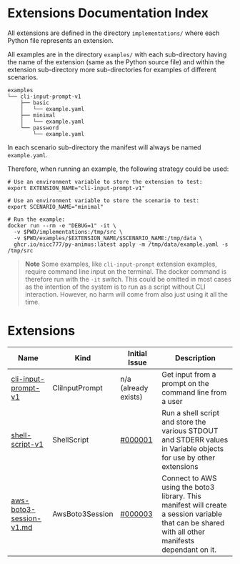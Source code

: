 # Extensions Documentation Index

All extensions are defined in the directory `implementations/` where each Python file represents an extension.

All examples are in the directory `examples/` with each sub-directory having the name of the extension (same as the Python source file) and within the extension sub-directory more sub-directories for examples of different scenarios.

```text
examples
└── cli-input-prompt-v1
    ├── basic
    │   └── example.yaml
    ├── minimal
    │   └── example.yaml
    └── password
        └── example.yaml
```

In each scenario sub-directory the manifest will always be named `example.yaml`.

Therefore, when running an example, the following strategy could be used:

```shell
# Use an environment variable to store the extension to test:
export EXTENSION_NAME="cli-input-prompt-v1"

# Use an environment variable to store the scenario to test:
export SCENARIO_NAME="minimal"

# Run the example:
docker run --rm -e "DEBUG=1" -it \
  -v $PWD/implementations:/tmp/src \
  -v $PWD/examples/$EXTENSION_NAME/$SCENARIO_NAME:/tmp/data \
  ghcr.io/nicc777/py-animus:latest apply -m /tmp/data/example.yaml -s /tmp/src
```

> **Note**
> Some examples, like `cli-input-prompt` extension examples, require command line input on the terminal. The docker command is therefore run with the `-it` switch. This could be omitted in most cases as the intention of the system is to run as a script without CLI interaction. However, no harm will come from also just using it all the time.

# Extensions

| Name                                               | Kind             | Initial Issue                                                            | Description                                                                                                                                       |
|----------------------------------------------------|------------------|--------------------------------------------------------------------------|---------------------------------------------------------------------------------------------------------------------------------------------------|
| [cli-input-prompt-v1](cli-input-prompt-v1.md)      | CliInputPrompt   | n/a (already exists)                                                     | Get input from a prompt on the command line from a user                                                                                           |
| [shell-script-v1](shell-script-v1.md)              | ShellScript      | [#000001](https://github.com/nicc777/py-animus-extensions/issues/1)      | Run a shell script and store the various STDOUT and STDERR values in Variable objects for use by other extensions                                 |
| [aws-boto3-session-v1.md](aws-boto3-session-v1.md) | AwsBoto3Session  | [#000003](https://github.com/nicc777/py-animus-extensions/issues/3)      | Connect to AWS using the boto3 library. This manifest will create a session variable that can be shared with all other manifests dependant on it. |
